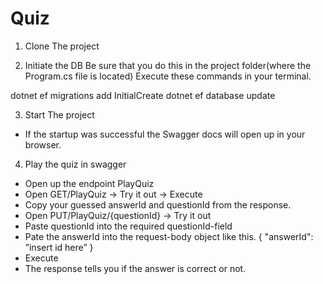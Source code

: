 # Quiz
1. Clone The project

2.  Initiate the DB
Be sure that you do this in the project folder(where the Program.cs file is located)
Execute these commands in your terminal. 

dotnet ef migrations add InitialCreate 
dotnet ef database update

3. Start The project
- If the startup was successful
the Swagger docs will open up in your browser.

4. Play the quiz in swagger
- Open up the endpoint PlayQuiz
- Open GET/PlayQuiz -> Try it out -> Execute
- Copy your guessed answerId and questionId from the response.
- Open PUT/PlayQuiz/{questionId} -> Try it out
- Paste questionId into the required questionId-field
- Pate the answerId into the request-body object like this.
{
  "answerId": ”insert id here”
}
- Execute
- The response tells you if the answer is correct or not.
